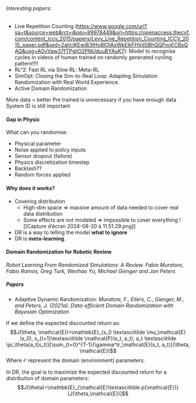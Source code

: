 ###### Interesting papers:
* Live Repetition Counting (https://www.google.com/url?sa=t&source=web&rct=j&opi=89978449&url=https://openaccess.thecvf.com/content_iccv_2015/papers/Levy_Live_Repetition_Counting_ICCV_2015_paper.pdf&ved=2ahUKEwi83tHv8IOIAxWkElkFHVdSBhQQFnoECBsQAQ&usg=AOvVaw37fTPgliO2PNUduuBYAuK7): Model to recognise cycles in videos of human trained on randomly generated cycling pattern!!!!
* RL^2: Fast RL via Slow RL: Meta-RL
* SimOpt: Closing the Sim-to-Real Loop:
Adapting Simulation Randomization with Real World Experience.
* Active Domain Randomization

More data = better
Pre trained is unnecessary if you have enough data
System ID is still important

#### Gap in Physic
What can you randomise:
* Physical parameter
* Noise applied to policy inputs
* Sensor dropout (failure)
* Physics discretization timestep
* Backlash??
* Random forces applied

#### Why does it works?
* Covering distribution
	* High-dim space => massive amount of data needed to cover real data distribution
	* Some effects are not modeled => impossible to cover everything
![[Capture d’écran 2024-08-20 à 11.51.29.png]]
* DR is a way to telling the model **what to ignore**
* DR is **meta-learning**. 


#### Domain Randomization for Robotic Review
*Robot Learning From Randomized Simulations: A Review. Fabio Muratore, Fabio Ramos, Greg Turk, Wenhao Yu, Michael Gienger and Jan Peters*

##### Papers
* Adaptive Dynamic Randomization: *Muratore, F., Eilers, C., Gienger, M., and Peters, J. (2021a). Data-efficient Domain Randomization with Bayesian Optimization*

If we define the expected discounted return as: $$J(\theta, \mathcal{E})=\mathbb{E}_{s_0 \textasciitilde \mu_\mathcal{E}(s_0), s_{t+1}\textasciitilde \mathcal{P}(s_t, a_t), a_t \textasciitilde \pi_\theta(a_t|s_t)}[\sum_{t=0}^{T-1}{\gamma^tr_\mathcal{E}(s_t, a_t)}|\theta, \mathcal{E}]$$ Where $\mathcal{E}$ represent the domain (environment) parameters.

In DR, the goal is to maximize the expected discounted return for a distribution of domain parameters: $$J(\theta)=\mathbb{E}_{\mathcal{E}\textasciitilde p(\mathcal{E})}[J(\theta,\mathcal{E})]$$


